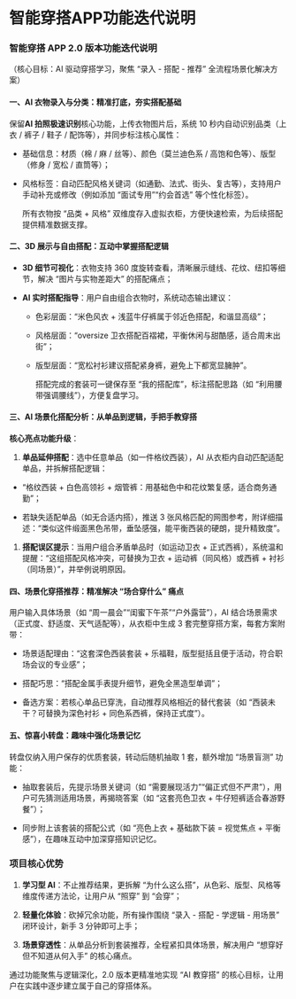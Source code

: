 # 智能穿搭APP功能迭代说明

### 智能穿搭 APP 2.0 版本功能迭代说明

（核心目标：AI 驱动穿搭学习，聚焦 “录入 - 搭配 - 推荐” 全流程场景化解决方案）

#### 一、AI 衣物录入与分类：精准打底，夯实搭配基础

保留**AI 拍照极速识别**核心功能，上传衣物图片后，系统 10 秒内自动识别品类（上衣 / 裤子 / 鞋子 / 配饰等），并同步标注核心属性：



*   基础信息：材质（棉 / 麻 / 丝等）、颜色（莫兰迪色系 / 高饱和色等）、版型（修身 / 宽松 / 直筒等）；

*   风格标签：自动匹配风格关键词（如通勤、法式、街头、复古等），支持用户手动补充或修改（例如添加 “面试专用”“约会首选” 等个性化标签）。

    所有衣物按 “品类 + 风格” 双维度存入虚拟衣柜，方便快速检索，为后续搭配提供精准数据支撑。

#### 二、3D 展示与自由搭配：互动中掌握搭配逻辑



*   **3D 细节可视化**：衣物支持 360 度旋转查看，清晰展示缝线、花纹、纽扣等细节，解决 “图片与实物差距大” 的搭配痛点；

*   **AI 实时搭配指导**：用户自由组合衣物时，系统动态输出建议：


    *   色彩层面：“米色风衣 + 浅蓝牛仔裤属于邻近色搭配，和谐显高级”；

    *   风格层面：“oversize 卫衣搭配百褶裙，平衡休闲与甜酷感，适合周末出街”；

    *   版型层面：“宽松衬衫建议搭配紧身裤，避免上下都宽显臃肿”。

        搭配完成的套装可一键保存至 “我的搭配库”，标注搭配思路（如 “利用腰带强调腰线”），方便复盘学习。

#### 三、AI 场景化搭配分析：从单品到逻辑，手把手教穿搭

**核心亮点功能升级**：



1.  **单品延伸搭配**：选中任意单品（如一件格纹西装），AI 从衣柜内自动匹配适配单品，并拆解搭配逻辑：

*   “格纹西装 + 白色高领衫 + 烟管裤：用基础色中和花纹繁复感，适合商务通勤”；

*   若缺失适配单品（如无合适内搭），推送 3 张风格匹配的网图参考，附详细描述：“类似这件缎面黑色吊带，垂坠感强，能平衡西装的硬朗，提升精致度”。

1.  **搭配误区提示**：当用户组合矛盾单品时（如运动卫衣 + 正式西裤），系统温和提醒：“这组搭配风格冲突，可替换为卫衣 + 运动裤（同风格）或西裤 + 衬衫（同场景）”，并举例说明原因。

#### 四、场景化穿搭推荐：精准解决 “场合穿什么” 痛点

用户输入具体场景（如 “周一晨会”“闺蜜下午茶”“户外露营”），AI 结合场景需求（正式度、舒适度、天气适配等），从衣柜中生成 3 套完整穿搭方案，每套方案附带：



*   场景适配理由：“这套深色西装套装 + 乐福鞋，版型挺括且便于活动，符合职场会议的专业感”；

*   搭配巧思：“搭配金属手表提升细节，避免全黑造型单调”；

*   备选方案：若核心单品已穿洗，自动推荐风格相近的替代套装（如 “西装未干？可替换为深色衬衫 + 同色系西裤，保持正式度”）。

#### 五、惊喜小转盘：趣味中强化场景记忆

转盘仅纳入用户保存的优质套装，转动后随机抽取 1 套，额外增加 “场景盲测” 功能：



*   抽取套装后，先提示场景关键词（如 “需要展现活力”“偏正式但不严肃”），用户可先猜测适用场景，再揭晓答案（如 “这套亮色卫衣 + 牛仔短裤适合春游野餐”）；

*   同步附上该套装的搭配公式（如 “亮色上衣 + 基础款下装 = 视觉焦点 + 平衡感”），在趣味互动中加深穿搭知识记忆。

### 项目核心优势



1.  **学习型 AI**：不止推荐结果，更拆解 “为什么这么搭”，从色彩、版型、风格等维度传递方法论，让用户从 “照穿” 到 “会穿”；

2.  **轻量化体验**：砍掉冗余功能，所有操作围绕 “录入 - 搭配 - 学逻辑 - 用场景” 闭环设计，新手 3 分钟即可上手；

3.  **场景穿透性**：从单品分析到套装推荐，全程紧扣具体场景，解决用户 “想穿好但不知道从何入手” 的核心痛点。

通过功能聚焦与逻辑深化，2.0 版本更精准地实现 “AI 教穿搭” 的核心目标，让用户在实践中逐步建立属于自己的穿搭体系。
